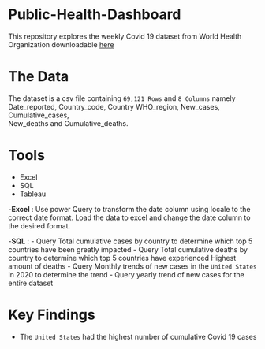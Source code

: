 # Public-Health-Dashboard
This repository explores the weekly Covid 19 dataset from World Health Organization downloadable [here](WHO-COVID-19-global-data.csv)

# The Data
The dataset is a csv file containing `69,121 Rows` and `8 Columns` namely Date_reported,	Country_code,	Country	WHO_region,	New_cases,	Cumulative_cases,	
New_deaths and Cumulative_deaths.

# Tools
- Excel
- SQL
- Tableau

-**Excel** : Use power Query to transform the date column using locale to the correct date format.
            Load the data to excel and change the date column to the desired format.
            
-**SQL** : - Query Total cumulative cases by country to determine which  top 5 countries have been greatly impacted
           - Query Total cumulative deaths by country to determine which top 5 countries have experienced Highest amount of deaths
           - Query Monthly trends of new cases in the `United States` in 2020 to determine the trend
           - Query yearly trend of new cases for the entire dataset
            
# Key Findings
- The `United States` had the highest number of cumulative Covid 19 cases
